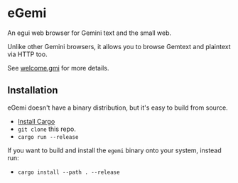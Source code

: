 # eGemi

An egui web browser for Gemini text and the small web.

Unlike other Gemini browsers, it allows you to browse Gemtext and plaintext via HTTP too.

See [welcome.gmi] for more details. 


## Installation

eGemi doesn't have a binary distribution, but it's easy to build from source.

 * [Install Cargo]
 * `git clone` this repo.
 * `cargo run --release`

If you want to build and install the `egemi` binary onto your system, instead run:

 * `cargo install --path . --release`


[welcome.gmi]: ./welcome.gmi
[Install Cargo]: https://doc.rust-lang.org/cargo/getting-started/installation.html